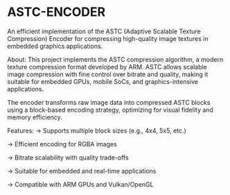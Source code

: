 # ASTC-ENCODER
An efficient implementation of the ASTC (Adaptive Scalable Texture Compression) Encoder for compressing high-quality image textures in embedded graphics applications.

About:
This project implements the ASTC compression algorithm, a modern texture compression format developed by ARM. ASTC allows scalable image compression with fine control over bitrate and quality, making it suitable for embedded GPUs, mobile SoCs, and graphics-intensive applications.

The encoder transforms raw image data into compressed ASTC blocks using a block-based encoding strategy, optimizing for visual fidelity and memory efficiency.

 Features:
-> Supports multiple block sizes (e.g., 4x4, 5x5, etc.)

-> Efficient encoding for RGBA images

-> Bitrate scalability with quality trade-offs

-> Suitable for embedded and real-time applications

-> Compatible with ARM GPUs and Vulkan/OpenGL
